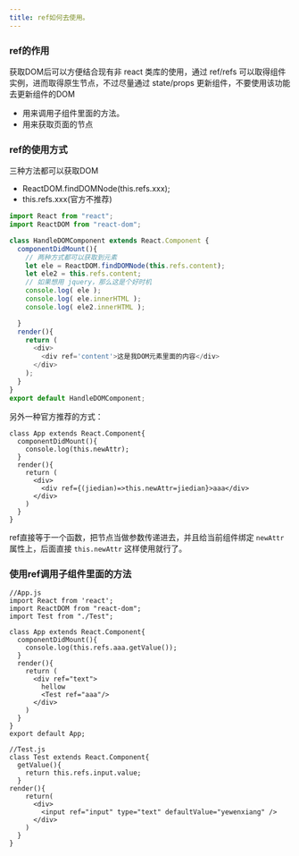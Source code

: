 ```yaml
---
title: ref如何去使用。
---
```


### ref的作用
获取DOM后可以方便结合现有非 react 类库的使用，通过 ref/refs 可以取得组件实例，进而取得原生节点，不过尽量通过 state/props 更新组件，不要使用该功能去更新组件的DOM

- 用来调用子组件里面的方法。
- 用来获取页面的节点

### ref的使用方式
三种方法都可以获取DOM

- ReactDOM.findDOMNode(this.refs.xxx);
- this.refs.xxx(官方不推荐)

```js
import React from "react";
import ReactDOM from "react-dom";

class HandleDOMComponent extends React.Component {
  componentDidMount(){
    // 两种方式都可以获取到元素
    let ele = ReactDOM.findDOMNode(this.refs.content);
    let ele2 = this.refs.content;
    // 如果想用 jquery，那么这是个好时机
    console.log( ele );
    console.log( ele.innerHTML );
    console.log( ele2.innerHTML );

  }
  render(){
    return (
      <div>
        <div ref='content'>这是我DOM元素里面的内容</div>
      </div>
    );
  }
}
export default HandleDOMComponent;
```

另外一种官方推荐的方式：

```
class App extends React.Component{
  componentDidMount(){
    console.log(this.newAttr);
  }
  render(){
    return (
      <div>
        <div ref={(jiedian)=>this.newAttr=jiedian}>aaa</div>
      </div>
    )
  }
}
```
ref直接等于一个函数，把节点当做参数传递进去，并且给当前组件绑定  `newAttr` 属性上，后面直接 `this.newAttr` 这样使用就行了。

### 使用ref调用子组件里面的方法

```
//App.js
import React from 'react';
import ReactDOM from "react-dom";
import Test from "./Test";

class App extends React.Component{
  componentDidMount(){
    console.log(this.refs.aaa.getValue());
  }
  render(){
    return (
      <div ref="text">
        hellow
        <Test ref="aaa"/>
      </div>
    )
  }
}
export default App;

```

```
//Test.js
class Test extends React.Component{
  getValue(){
    return this.refs.input.value;
  }
render(){
    return(
      <div>
        <input ref="input" type="text" defaultValue="yewenxiang" />
      </div>
    )
  }
}
```

